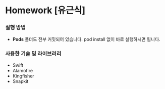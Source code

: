 # Homework [유근식]

### 실행 방법
-  **Pods** 폴더도 전부 커밋되어 있습니다.
pod install 없이 바로 실행하시면 됩니다.

### 사용한 기술 및 라이브러리 
- Swift
- Alamofire
- Kingfisher
- Snapkit

